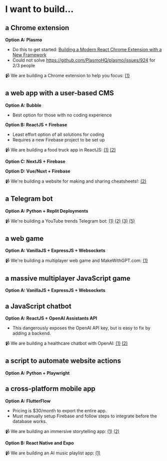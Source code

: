 # I want to build...

## a Chrome extension

**Option A: Plasmo**
- Do this to get started: [Building a Modern React Chrome Extension with a New Framework](https://dev.to/plasmo/building-a-modern-react-chrome-extension-with-a-new-framework-4ho1)
- Could not solve https://github.com/PlasmoHQ/plasmo/issues/924 for 2/3 people

📹 We are building a Chrome extension to help you focus: [(1)](https://www.youtube.com/watch?v=8XpBxQ6fWX4)

## a web app with a user-based CMS

**Option A: Bubble**
- Best option for those with no coding experience

**Option B: ReactJS + Firebase**
- Least effort option of all solutions for coding
- Requires a new Firebase project to be set up

📹 We are building a food truck app in ReactJS: [(1)](https://www.youtube.com/watch?v=olTwm9MokWo) [(2)](https://www.youtube.com/watch?v=30CXfEThX7I)

**Option C: NextJS + Firebase**

**Option D: Vue/Nuxt + Firebase**

📹 We're building a website for making and sharing cheatsheets!: [(2)](https://www.youtube.com/watch?v=zooJf32chZw)

## a Telegram bot

**Option A: Python + Replit Deployments**

📹 We're building a YouTube trends Telegram bot: [(1)](https://www.youtube.com/watch?v=WJAgZ5XFyks) [(2)](https://www.youtube.com/watch?v=9-WmrsRD1nM) [(3)](https://www.youtube.com/watch?v=Sne-jLg3Jro) [(5)](https://www.youtube.com/watch?v=WJAgZ5XFyks)

## a web game

**Option A: VanillaJS + ExpressJS + Websockets**

📹 We're building a multiplayer web game and MakeWithGPT.com: [(1)](https://www.youtube.com/watch?v=4HUK9DayZpA)

## a massive multiplayer JavaScript game

**Option A: VanillaJS + ExpressJS + Websockets**

## a JavaScript chatbot

**Option A: ReactJS + OpenAI Assistants API**
- This dangerously exposes the OpenAI API key, but is easy to fix by adding a backend.

📹 We are building a healthcare chatbot with OpenAI: [(1)](https://www.youtube.com/watch?v=lMYQ6EGsBAA&t=193s) [(2)](https://www.youtube.com/watch?v=ehMdsDNk_4s)

## a script to automate website actions
**Option A: Python + Playwright**

## a cross-platform mobile app

**Option A: FlutterFlow**
- Pricing is $30/month to export the entire app.
- Must manually setup Firebase and follow steps to integrate before the database works.

📹 We are building an immersive storytelling app: [(1)](https://www.youtube.com/watch?v=cguKaPnIzs4) [(2)](https://www.youtube.com/watch?v=RSAOh_dnL3E)

**Option B: React Native and Expo**

📹 We are building an AI music playlist app: [(1)](https://www.youtube.com/watch?v=aru8xwJ_toc)
